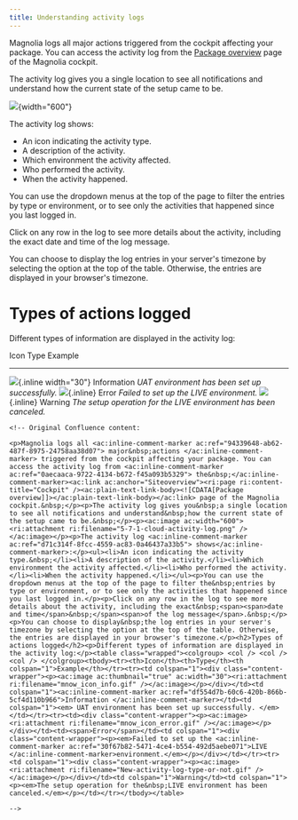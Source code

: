 ```yaml
---
title: Understanding activity logs
---
```


Magnolia logs all major actions triggered from the cockpit affecting
your package. You can access the activity log from the [Package
overview](/Magnolia+Cloud/Cockpit#Siteoverview) page of the Magnolia
cockpit.

The activity log gives you a single location to see all notifications
and understand how the current state of the setup came to be.

![](5-7-1-cloud-activity-log.png){width="600"}

The activity log shows:

-   An icon indicating the activity type.
-   A description of the activity.
-   Which environment the activity affected.
-   Who performed the activity.
-   When the activity happened.

You can use the dropdown menus at the top of the page to filter the
entries by type or environment, or to see only the activities that
happened since you last logged in.

Click on any row in the log to see more details about the activity,
including the exact date and time of the log message.

You can choose to display the log entries in your server's timezone by
selecting the option at the top of the table. Otherwise, the entries are
displayed in your browser's timezone.

Types of actions logged
=======================

Different types of information are displayed in the activity log:

  Icon                                             Type          Example
  ------------------------------------------------ ------------- -------------------------------------------------------------------
  ![](mnow_icon_info.gif){.inline width="30"}      Information   *UAT environment has been set up successfully.*
  ![](mnow_icon_error.gif){.inline}                Error         *Failed to set up the LIVE environment.*
  ![](New-activity-log-type-or-not.gif){.inline}   Warning       *The setup operation for the LIVE environment has been canceled.*

```{=html}
<!-- Original Confluence content:

<p>Magnolia logs all <ac:inline-comment-marker ac:ref="94339648-ab62-487f-8975-24758aa38d07"> major&nbsp;actions </ac:inline-comment-marker> triggered from the cockpit affecting your package. You can access the activity log from <ac:inline-comment-marker ac:ref="0aecaaca-9722-4134-b672-f45a093b5329"> the&nbsp;</ac:inline-comment-marker><ac:link ac:anchor="Siteoverview"><ri:page ri:content-title="Cockpit" /><ac:plain-text-link-body><![CDATA[Package overview]]></ac:plain-text-link-body></ac:link> page of the Magnolia cockpit.&nbsp;</p><p>The activity log gives you&nbsp;a single location to see all notifications and understand&nbsp;how the current state of the setup came to be.&nbsp;</p><p><ac:image ac:width="600"><ri:attachment ri:filename="5-7-1-cloud-activity-log.png" /></ac:image></p><p>The activity log <ac:inline-comment-marker ac:ref="d71c314f-8fcc-4559-ac83-0a46437a33b5"> shows</ac:inline-comment-marker>:</p><ul><li>An icon indicating the activity type.&nbsp;</li><li>A description of the activity.</li><li>Which environment the activity affected.</li><li>Who performed the activity.</li><li>When the activity happened.</li></ul><p>You can use the dropdown menus at the top of the page to filter the&nbsp;entries by type or environment, or to see only the activities that happened since you last logged in.</p><p>Click on any row in the log to see more details about the activity, including the exact&nbsp;<span><span>date and time</span>&nbsp;</span><span>of the log message</span>.&nbsp;</p><p>You can choose to display&nbsp;the log entries in your server's timezone by selecting the option at the top of the table. Otherwise, the entries are displayed in your browser's timezone.</p><h2>Types of actions logged</h2><p>Different types of information are displayed in the activity log:</p><table class="wrapped"><colgroup> <col /> <col /> <col /> </colgroup><tbody><tr><th>Icon</th><th>Type</th><th colspan="1">Example</th></tr><tr><td colspan="1"><div class="content-wrapper"><p><ac:image ac:thumbnail="true" ac:width="30"><ri:attachment ri:filename="mnow_icon_info.gif" /></ac:image></p></div></td><td colspan="1"><ac:inline-comment-marker ac:ref="df554d7b-60c6-420b-866b-5cf4d110b966">Information </ac:inline-comment-marker></td><td colspan="1"><em> UAT environment has been set up successfully. </em></td></tr><tr><td><div class="content-wrapper"><p><ac:image><ri:attachment ri:filename="mnow_icon_error.gif" /></ac:image></p></div></td><td><span>Error</span></td><td colspan="1"><div class="content-wrapper"><p><em>Failed to set up the <ac:inline-comment-marker ac:ref="30f67b82-5471-4ce4-b554-492d5aebe071">LIVE </ac:inline-comment-marker>environment.</em></p></div></td></tr><tr><td colspan="1"><div class="content-wrapper"><p><ac:image><ri:attachment ri:filename="New-activity-log-type-or-not.gif" /></ac:image></p></div></td><td colspan="1">Warning</td><td colspan="1"><p><em>The setup operation for the&nbsp;LIVE environment has been canceled.</em></p></td></tr></tbody></table>

-->
```
